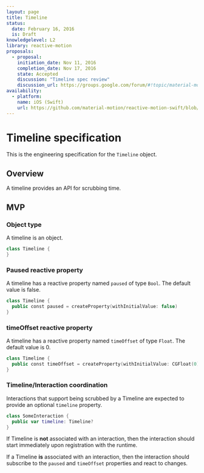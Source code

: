 ```yaml
---
layout: page
title: Timeline
status:
  date: February 16, 2016
  is: Draft
knowledgelevel: L2
library: reactive-motion
proposals:
  - proposal:
    initiation_date: Nov 11, 2016
    completion_date: Nov 17, 2016
    state: Accepted
    discussion: "Timeline spec review"
    discussion_url: https://groups.google.com/forum/#!topic/material-motion/hLMbEEzUV4Y
availability:
  - platform:
    name: iOS (Swift)
    url: https://github.com/material-motion/reactive-motion-swift/blob/develop/src/Timeline.swift
---
```


# Timeline specification

This is the engineering specification for the `Timeline` object.

## Overview

A timeline provides an API for scrubbing time.

## MVP

### Object type

A timeline is an object.

```swift
class Timeline {
}
```

### Paused reactive property

A timeline has a reactive property named `paused` of type `Bool`. The default value is false.

```swift
class Timeline {
  public const paused = createProperty(withInitialValue: false)
}
```

### timeOffset reactive property

A timeline has a reactive property named `timeOffset` of type `Float`. The default value is 0.

```swift
class Timeline {
  public const timeOffset = createProperty(withInitialValue: CGFloat(0))
}
```

### Timeline/Interaction coordination

Interactions that support being scrubbed by a Timeline are expected to provide an optional
`timeline` property.

```swift
class SomeInteraction {
  public var timeline: Timeline?
}
```

If Timeline is **not** associated with an interaction, then the interaction should start immediately
upon registration with the runtime.

If a Timeline **is** associated with an interaction, then the interaction should subscribe to the
`paused` and `timeOffset` properties and react to changes.

